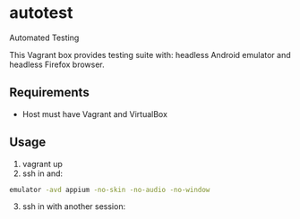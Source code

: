 # autotest
Automated Testing

This Vagrant box provides testing suite with: headless Android emulator and headless Firefox browser.

## Requirements
- Host must have Vagrant and VirtualBox

## Usage
1) vagrant up
2) ssh in and:
```bash
emulator -avd appium -no-skin -no-audio -no-window
```
3) ssh in with another session:
